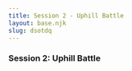 ```yaml
---
title: Session 2 - Uphill Battle
layout: base.njk
slug: dsotdq
---
```


### Session 2: Uphill Battle

